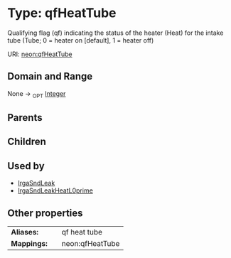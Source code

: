 
# Type: qfHeatTube


Qualifying flag (qf) indicating the status of the heater (Heat) for the intake tube (Tube; 0 = heater on [default], 1 = heater off)

URI: [neon:qfHeatTube](https://data.neonscience.org/qfHeatTube)


## Domain and Range

None ->  <sub>OPT</sub> [Integer](types/Integer.md)

## Parents


## Children


## Used by

 * [IrgaSndLeak](IrgaSndLeak.md)
 * [IrgaSndLeakHeatL0prime](IrgaSndLeakHeatL0prime.md)

## Other properties

|  |  |  |
| --- | --- | --- |
| **Aliases:** | | qf heat tube |
| **Mappings:** | | neon:qfHeatTube |

